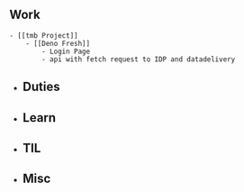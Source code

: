## Work
	- [[tmb Project]]
		- [[Deno Fresh]]
			- Login Page
			- api with fetch request to IDP and datadelivery
- ## Duties
- ## Learn
- ## TIL
- ## Misc